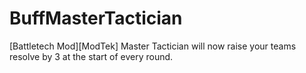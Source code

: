 # BuffMasterTactician
[Battletech Mod][ModTek] Master Tactician will now raise your teams resolve by 3 at the start of every round.
